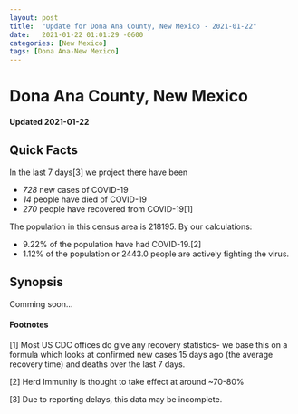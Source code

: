 ```yaml
---
layout: post
title:  "Update for Dona Ana County, New Mexico - 2021-01-22"
date:   2021-01-22 01:01:29 -0600
categories: [New Mexico]
tags: [Dona Ana-New Mexico]
---
```


# Dona Ana County, New Mexico
#### Updated 2021-01-22

## Quick Facts

In the last 7 days[3] we project there have been
- *728* new cases of COVID-19
- *14* people have died of COVID-19
- *270* people have recovered from COVID-19[1]

The population in this census area is 218195. By our calculations:
- 9.22% of the population have had COVID-19.[2]
- 1.12% of the population or 2443.0 people are actively fighting the virus.

## Synopsis

Comming soon...


#### Footnotes

[1] Most US CDC offices do give any recovery statistics- we base this on a formula which looks at confirmed new cases
15 days ago (the average recovery time) and deaths over the last 7 days.

[2] Herd Immunity is thought to take effect at around ~70-80%

[3] Due to reporting delays, this data may be incomplete.
 
    